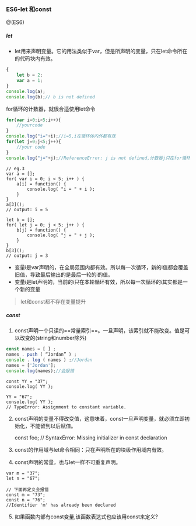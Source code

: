 ### ES6-let 和const

@(ES6)

##### let
- let用来声明变量。它的用法类似于var，但是所声明的变量，只在let命令所在的代码块内有效。

```javascript
{
    let b = 2;
    var a = 1;
}
console.log(a);
console.log(b);// b is not defined
```
for循环的计数器，就很合适使用let命令

```javascript
for(var i=0;i<5;i++){
    //yourcode
}
console.log("i="+i);//i=5,i在循环体内外都有效
for(let j=0;j<5;j++){
    //your code
}
console.log("j="+j);//ReferenceError: j is not defined,计数器j只在for循环体内有效
```
```
// eg.3
var a = [];
for( var i = 0; i < 5; i++ ) {
    a[i] = function() {
        console.log( "i = " + i );
    }
}
a[3]();
// output: i = 5

let b = [];
for( let j = 0; j < 5; j++ ) {
    b[j] = function() {
        console.log( "j = " + j );
    }
}
b[3]();
// output: j = 3
```
- 变量i是var声明的，在全局范围内都有效。所以每一次循环，新的i值都会覆盖旧值，导致最后输出的是最后一轮的i的值。
- 变量i是let声明的，当前的i只在本轮循环有效，所以每一次循环的i其实都是一个新的变量
> let和const都不存在变量提升
##### const
1. const声明一个只读的==常量索引==。一旦声明，该索引就不能改变。值是可以改变的(string和number除外)

```JavaScript
const names = [ ] ;
names . push ( “Jordan” ) ;
console . log ( names ) ;//Jordan
names = ['Jordan'];
console.log(names);//会报错
```


    const YY = "37";
    console.log( YY );
    
    YY = "67";
    console.log( YY );
    // TypeError: Assignment to constant variable.

2. const声明的变量不得改变值，这意味着，const一旦声明变量，就必须立即初始化，不能留到以后赋值。

    const foo;
    // SyntaxError: Missing initializer in const declaration
3. const的作用域与let命令相同：只在声明所在的块级作用域内有效。
4. const声明的常量，也与let一样不可重复声明。

```
var m = "37";
let n = "67";

// 下面再定义会报错
const m = "73";
const n = "76";
//Identifier 'm' has already been declared
```
5. 如果函数内部有const变量,该函数表达式也应该用const来定义?

